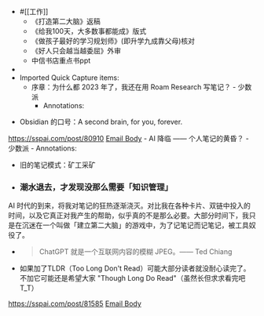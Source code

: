 - #[[工作]]
    - 《打造第二大脑》返稿
    - 《给我100天，大多数事都能成》版式
    - 《做孩子最好的学习规划师》(即升学九成靠父母)核对
    - 《好人只会越当越委屈》外审
    - 中信书店重点书ppt
- 
- Imported Quick Capture items:
    - 序章：为什么都 2023 年了，我还在用 Roam Research 写笔记？ - 少数派
        - Annotations:

* Obsidian 的口号：A second brain, for you, forever.



https://sspai.com/post/80910 [Email Body](https://files.todoist.com/Ng65_0f0cSx5MybqDzy5x8RvU8JG5F-G-kdik8ZLzAaHxgrIvmLSLmYLXHmgAcgX/by/21878347/as/file.html)
    - AI 降临 —— 个人笔记的黄昏？ - 少数派
        - Annotations:

* 旧的笔记模式：矿工采矿

* ### 潮水退去，才发现没那么需要「知识管理」

AI
时代的到来，将我对笔记的狂热逐渐浇灭。对比我在各种卡片、双链中投入的时间，以及它真正对我产生的帮助，似乎真的不是那么必要。大部分时间下，我只是在沉迷在一个叫做「建立第二大脑」的游戏中，为了记笔记而记笔记，被工具奴役了。

* > ChatGPT 就是一个互联网内容的模糊 JPEG。—— Ted Chiang

* 如果加了TLDR（Too Long Don't Read）可能大部分读者就没耐心读完了。不加它可能还是希望大家 "Though Long Do Read"（虽然长但求求看完吧T_T）



https://sspai.com/post/81585 [Email Body](https://files.todoist.com/nIBrJe-0myTAUjmQfRksv2sqJmIgzWUsXYEG06LGkwUFuCPF996rVvbpeV19lQEZ/by/21878347/as/file.html)
